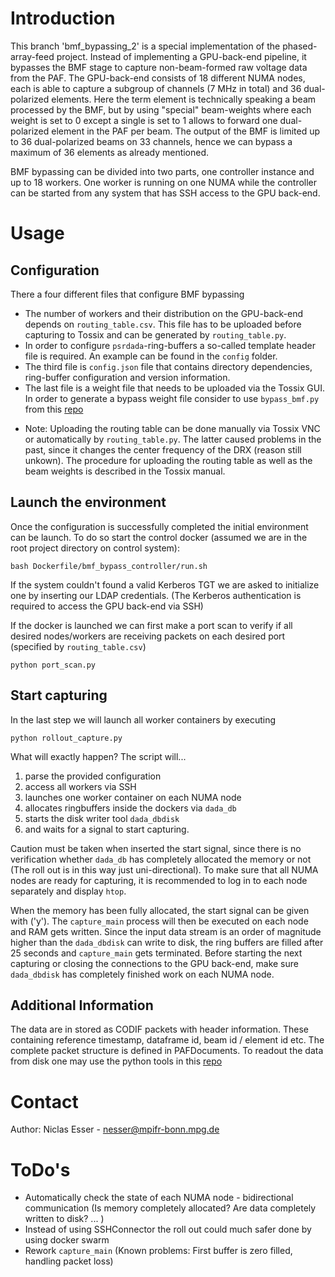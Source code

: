 # Introduction

This branch 'bmf_bypassing_2' is a special implementation of the phased-array-feed project. Instead of implementing a GPU-back-end pipeline, it bypasses the BMF stage to capture non-beam-formed raw voltage data from the PAF. The GPU-back-end consists of 18 different NUMA nodes, each is able to capture a subgroup of channels (7 MHz in total) and 36 dual-polarized elements. Here the term element is technically speaking a beam processed by the BMF, but by using "special" beam-weights where each weight is set to 0 except a single is set to 1 allows to forward one dual-polarized element in the PAF per beam. The output of the BMF is limited up to 36 dual-polarized beams on 33 channels, hence we can bypass a maximum of 36 elements as already mentioned.

BMF bypassing can be divided into two parts, one controller instance and up to 18 workers. One worker is running on one NUMA while the controller can be started from any system that has SSH access to the GPU back-end.

# Usage
## Configuration
There a four different files that configure BMF bypassing

-  The number of workers and their distribution on the GPU-back-end depends on `routing_table.csv`. This file has to be uploaded before capturing to Tossix and can be generated by `routing_table.py`.
- In order to configure `psrdada`-ring-buffers a so-called template header file is required. An example can be found in the `config` folder.
- The third file is `config.json` file that contains directory dependencies, ring-buffer configuration and version information.
- The last file is a weight file that needs to be uploaded via the Tossix GUI. In order to generate a bypass weight file consider to use `bypass_bmf.py` from this [repo](https://gitlab.mpcdf.mpg.de/nesser/beamcalculator/-/tree/version_1.1)

* Note: Uploading the routing table can be done manually via Tossix VNC or automatically by `routing_table.py`. The latter caused problems in the past, since it changes the center frequency of the DRX (reason still unkown). The procedure for uploading the routing table as well as the beam weights is described in the Tossix manual.
## Launch the environment
Once the configuration is successfully completed the initial environment can be launch. To do so start the control docker (assumed we are in the root project directory on control system):

`bash Dockerfile/bmf_bypass_controller/run.sh`

If the system couldn't found a valid Kerberos TGT we are asked to initialize one by inserting our LDAP credentials. (The Kerberos authentication is required to access the GPU back-end via SSH)

If the docker is launched we can first make a port scan to verify if all desired nodes/workers are receiving packets on each desired port (specified by `routing_table.csv`)


`python port_scan.py`

## Start capturing
In the last step we will launch all worker containers by executing


`python rollout_capture.py`


What will exactly happen?
The script will...
1. parse the provided configuration
2. access all workers via SSH
3. launches one worker container on each NUMA node
4. allocates ringbuffers inside the dockers via `dada_db`
5. starts the disk writer tool `dada_dbdisk`
6. and waits for a signal to start capturing.

Caution must be taken when inserted the start signal, since there is no verification whether `dada_db` has completely allocated the memory or not (The roll out is in this way just uni-directional). To make sure that all NUMA nodes are ready for capturing, it is recommended to log in to each node separately and display `htop`.

When the memory has been fully allocated, the start signal can be given with ('y'). The `capture_main` process will then be executed on each node and RAM gets written. Since the input data stream is an order of magnitude higher than the `dada_dbdisk` can write to disk, the ring buffers are filled after 25 seconds and `capture_main` gets terminated. Before starting the next capturing or closing the connections to the GPU back-end, make sure `dada_dbdisk` has completely finished work on each NUMA node.

## Additional Information
The data are in stored as CODIF packets with header information. These containing reference timestamp, dataframe id, beam id / element id etc. The complete packet structure is defined in PAFDocuments. To readout the data from disk one may use the python tools in this [repo](https://github.com/NiclasEsser1/script_collection)  


# Contact

Author: Niclas Esser - <nesser@mpifr-bonn.mpg.de>

# ToDo's
- Automatically check the state of each NUMA node - bidirectional communication (Is memory completely allocated? Are data completely written to disk? ... )
- Instead of using SSHConnector the roll out could much safer done by using docker swarm
- Rework `capture_main` (Known problems: First buffer is zero filled, handling packet loss)
